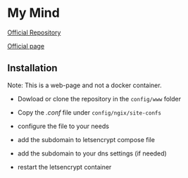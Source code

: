  
# My Mind

[Official Repository](https://github.com/ondras/my-mind)

[Official page](https://my-mind.github.io/)

## Installation

Note: This is a web-page and not a docker container.

* Dowload or clone the repository in the `config/www` folder

* Copy the *.conf* file under `config/ngix/site-confs` 

* configure the file to your needs

* add the subdomain to letsencrypt compose file

* add the subdomain to your dns settings (if needed)

* restart the letsencrypt container
